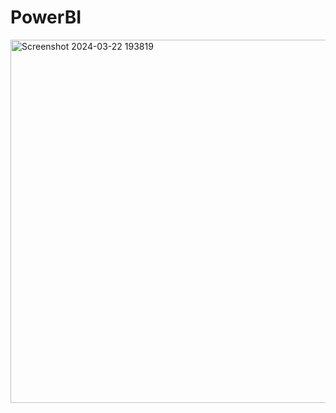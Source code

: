 # PowerBI

<img width="581" alt="Screenshot 2024-03-22 193819" src="https://github.com/rovinluan/PowerBI/assets/164318248/6732eabf-314c-46f0-ac3f-b98dbfd46980">

